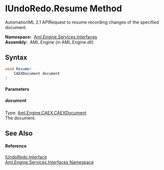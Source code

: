 IUndoRedo.Resume Method
=======================
AutomationML 2.1 APIRequest to resume recording changes of the specified document.

  **Namespace:**  [Aml.Engine.Services.Interfaces][1]  
  **Assembly:**  AML.Engine (in AML.Engine.dll)

Syntax
------

```csharp
void Resume(
	CAEXDocument document
)
```

#### Parameters

##### *document*
Type: [Aml.Engine.CAEX.CAEXDocument][2]  
The document.


See Also
--------

#### Reference
[IUndoRedo Interface][3]  
[Aml.Engine.Services.Interfaces Namespace][1]  

[1]: ../README.md
[2]: ../../Aml.Engine.CAEX/CAEXDocument/README.md
[3]: README.md
[4]: https://www.automationml.org
[5]: ../../icons/logoShade.png